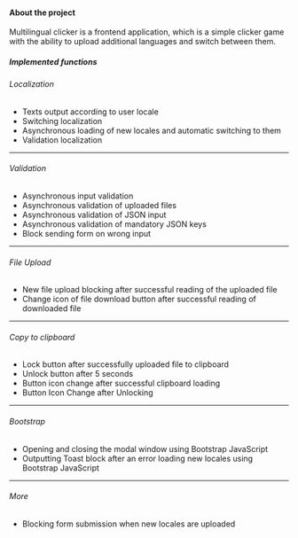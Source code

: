 #### About the project

Multilingual clicker is a frontend application, which is a simple clicker game with the ability to upload additional languages and switch between them.

##### Implemented functions

###### Localization

- Texts output according to user locale
- Switching localization
- Asynchronous loading of new locales and automatic switching to them
- Validation localization

---

###### Validation

- Asynchronous input validation
- Asynchronous validation of uploaded files
- Asynchronous validation of JSON input
- Asynchronous validation of mandatory JSON keys
- Block sending form on wrong input

---

###### File Upload

- New file upload blocking after successful reading of the uploaded file
- Change icon of file download button after successful reading of downloaded file

---

###### Copy to clipboard

- Lock button after successfully uploaded file to clipboard
- Unlock button after 5 seconds
- Button icon change after successful clipboard loading
- Button Icon Change after Unlocking

---

###### Bootstrap

- Opening and closing the modal window using Bootstrap JavaScript
- Outputting Toast block after an error loading new locales using Bootstrap JavaScript

---

###### More

- Blocking form submission when new locales are uploaded
